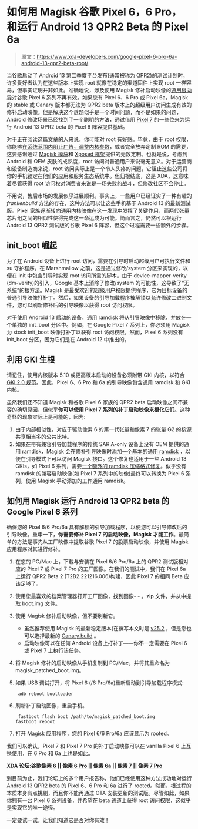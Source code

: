 # 如何用 Magisk 谷歌 Pixel 6，6 Pro，和运行 Android 13 QPR2 Beta 的 Pixel 6a

> 原文：<https://www.xda-developers.com/google-pixel-6-pro-6a-android-13-qpr2-beta-root/>

当谷歌启动了 Android 13 第二季度平台发布(通常被称为 QPR2)的测试计划时，许多爱好者认为在这些版本上实现 root 就像在稳定的渠道固件上实现 root 一样容易，但事实证明并非如此。准确地说，涉及使用 Magisk 修补启动映像的[通用根向导](https://www.xda-developers.com/root/)对谷歌 Pixel 6 系列不再有效。如果您有 Pixel 6、6 Pro 或 Pixel 6a，Magisk 的 stable 或 Canary 版本都无法为 QPR2 beta 版本上的超级用户访问生成有效的修补启动映像。但是解决这个谜题似乎是一个时间问题，而不是如果的问题，Android 修改场景已经找到了一个聪明的方法，通过借用 [Pixel 7](https://www.xda-developers.com/google-pixel-7-pro-review/) 的一些位来为运行 Android 13 QPR2 beta 的 Pixel 6 阵容提供基础。

对于正在阅读这篇文章的人来说，你可能对 root 有好感。毕竟，由于 root 权限，你能够[在系统范围内阻止广告，调整内核参数](https://www.xda-developers.com/best-android-root-apps/)，或者完全放弃定制 ROM 的需要，这要感谢通过 [Magisk 模块](https://www.xda-developers.com/best-magisk-modules/)和 [Xposed 框架](https://www.xda-developers.com/best-xposed-modules/)提供的无数定制。也就是说，考虑到 Android 和 OEM 皮肤的成熟度，root 访问对普通用户来说毫无意义。对于运营商和设备制造商来说，root 访问实际上是一个令人头疼的问题，它阻止这些公司将你的手机锁定在他们的应用和服务生态系统中。但归根结底，这是 XDA，这意味着尽管获得 root 访问权对消费者来说是一场失败的战斗，但修改社区不会停止。

不用说，售后市场的发展似乎进展顺利。事实上，一些用户已经证实了一种有趣的 *frankenbuild* 方法的存在，这种方法可以让这些手机基于 Android 13 的最新测试版。Pixel 家族逐渐转向[通用内核映像](https://www.xda-developers.com/google-generic-kernel-image/)在这一发现中发挥了关键作用，而两代张量芯片组之间的相似性使得完成这一命运成为可能。简而言之，仍然可以根运行 Android 13 QPR2 测试版的谷歌 Pixel 6 阵容，但这个过程需要一些额外的步骤。

## init_boot 崛起

为了在 Android 设备上进行 root 访问，需要在引导时启动超级用户可执行文件和 su 守护程序。在 Marshmallow 之前，这是通过修改/system 分区来实现的，以便在 init 中包含引导时实现 root 访问所需的脚本。由于 device-mapper-verity (dm-verity)的引入，Google 基本上消除了修改/system 的可能性，这导致了“无系统”的根方法。Magisk 是最受欢迎的超级用户权限提供程序，它为目标设备的普通引导映像打补丁。然后，如果设备的引导加载程序被解锁以允许修改二进制文件，您可以刷新修补后的引导映像以获得 root 访问权限。

对于使用 Android 13 启动的设备，通用 ramdisk 将从引导映像中移除，并放在一个单独的 init_boot 分区中。例如，在 Google Pixel 7 系列上，你必须用 Magisk 为 stock init_boot 映像打补丁以获得 root 访问权限。然而，Pixel 6 系列没有 init_boot 分区，因为它们是在 Android 12 中推出的。

## 利用 GKI 生根

请记住，使用内核版本 5.10 或更高版本启动的设备必须附带 GKI 内核，以符合 [GKI 2.0 规范](https://source.android.com/docs/core/architecture/kernel/generic-kernel-image#gki2)。因此，Pixel 6、6 Pro 和 6a 的引导映像包含通用 ramdisk 和 GKI 内核。

虽然我们还不知道 Magisk 和谷歌 Pixel 6 家族的 QPR2 beta 启动映像之间不兼容的确切原因，但似乎**你可以使用 Pixel 7 系列的补丁启动映像来根化它们**。这种奇怪的现象实际上是可能的，因为:

1.  由于内部相似性，对应于驱动像素 6 的第一代张量和像素 7 的张量 G2 的核源共享相当多的公共比特。
2.  如果在带有兼容引导加载程序的传统 SAR A-only 设备上没有 OEM 提供的通用 ramdisk，Magisk [会在修补引导映像时添加一个基本的通用 ramdisk](https://github.com/topjohnwu/Magisk/commit/985249c3d0bccff479f8c1efd5967922ab8d855e) ，以便在引导模式下可以访问 Magisk 接口。这个修复也适用于一些 Android 13 GKIs，如 Pixel 6 系列，需要[一个额外的 ramdisk 压缩格式修复](https://github.com/topjohnwu/Magisk/issues/5819)。似乎没有 ramdisk 的兼容启动映像(如 Pixel 7 系列中的映像)最终可以转换为 Pixel 6 系列，使用 Magisk 手动添加的工作通用 ramdisk。

## 如何用 Magisk 运行 Android 13 QPR2 beta 的 Google Pixel 6 系列

确保您的 Pixel 6/6 Pro/6a 具有解锁的引导加载程序，以便您可以引导修改后的引导映像。重申一下，**你需要修补 Pixel 7 的启动映像，Magisk 才能工作**。最简单的方法是事先从工厂映像中提取谷歌 Pixel 7 的股票启动映像，并使用 Magisk 应用程序对其进行修补。

1.  在您的 PC/Mac 上，下载与安装在 Pixel 6/6 Pro/6a 上的 QPR2 测试版相对应的 Pixel 7 或 Pixel 7 Pro 的工厂图像。在我们的测试中，我们在 Pixel 6a 上运行 QPR2 Beta 2 (T2B2.221216.006)构建，因此 Pixel 7 的相同 Beta 应该足够了。
2.  使用您最喜欢的档案管理器打开工厂图像，找到图像- <device codename="">- <build number="">。zip 文件，并从中提取 boot.img 文件。</build></device>
3.  使用 Magisk 修补启动映像，但不要刷新它。
    *   虽然推荐使用 Magisk 的最新稳定版本(在撰写本文时是 [v25.2](https://www.xda-developers.com/magisk-25-2-release-rust-logging/) ，但是您也可以选择最新的 [Canary build](https://raw.githubusercontent.com/topjohnwu/magisk-files/canary/app-release.apk) 。
    *   启动映像可以在任何 Android 设备上打补丁——你不一定需要在 Pixel 6 或 Pixel 7 上执行该任务。

4.  将 Magisk 修补的启动映像从手机复制到 PC/Mac，并将其重命名为 magisk_patched_boot.img。
5.  如果 USB 调试打开，将 Pixel 6 (/6 Pro/6a)重新启动到引导加载程序模式:

    ```
     adb reboot bootloader 
    ```

6.  刷新补丁启动图像，重启手机。

    ```
     fastboot flash boot /path/to/magisk_patched_boot.img
    fastboot reboot 
    ```

7.  打开 Magisk 应用程序，您的 Pixel 6/6 Pro/6a 应该显示为 rooted。

我们可以确认，Pixel 7 和 Pixel 7 Pro 的补丁启动映像可以在 vanilla Pixel 6 上互换使用，在 6 Pro 和 6a 上也是如此。

**XDA 论坛:[谷歌像素 6](https://forum.xda-developers.com/f/google-pixel-6.12311/) || [像素 6 Pro](https://forum.xda-developers.com/f/google-pixel-6-pro.12313/) || [像素 6a](https://forum.xda-developers.com/f/google-pixel-6a.12605/) || [像素 7](https://forum.xda-developers.com/f/google-pixel-7.12607/) || [像素 7 Pro](https://forum.xda-developers.com/f/google-pixel-7-pro.12609/)**

到目前为止，我们论坛上的多个用户报告称，他们已经使用这种方法成功地对运行 Android 13 QPR2 beta 的 Pixel 6、6 Pro 和 6a 进行了 rooted。然而，根过程的本质本身有点挑剔，而且你不能再通过 OTA 安装更新的测试版。尽管如此，如果你拥有一台 Pixel 6 系列设备，并希望在 beta 通道上获得 root 访问权限，这似乎是实现它的唯一途径。

一定要试一试，让我们知道它是否对你有效！